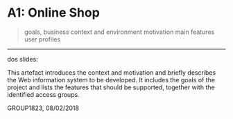 # A1: Online Shop
 
> goals, business context and environment
> motivation
> main features
> user profiles
 
***

dos slides:

This artefact introduces the context and motivation and briefly describes the
Web information system to be developed.
It includes the goals of the project and lists the features that should be
supported, together with the identified access groups.



GROUP1823, 08/02/2018
